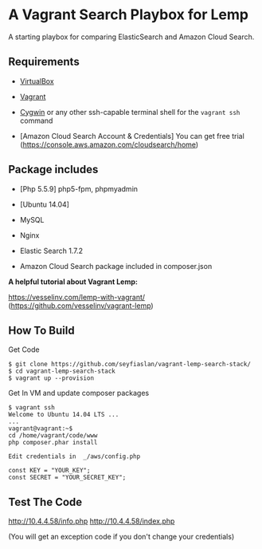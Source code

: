 # A Vagrant Search Playbox for Lemp
A starting playbox for comparing ElasticSearch and Amazon Cloud Search.

## Requirements
* [VirtualBox](https://www.virtualbox.org)

* [Vagrant](http://vagrantup.com)

* [Cygwin](https://www.cygwin.com/) or any other ssh-capable terminal shell for the `vagrant ssh` command

* [Amazon Cloud Search Account & Credentials] You can get free trial (https://console.aws.amazon.com/cloudsearch/home)

## Package includes

* [Php 5.5.9] php5-fpm, phpmyadmin

* [Ubuntu 14.04]

* MySQL

* Nginx

* Elastic Search 1.7.2

* Amazon Cloud Search package included in composer.json

**A helpful tutorial about Vagrant Lemp:**

https://vesselinv.com/lemp-with-vagrant/ (https://github.com/vesselinv/vagrant-lemp)



## How To Build

  Get Code
```
$ git clone https://github.com/seyfiaslan/vagrant-lemp-search-stack/
$ cd vagrant-lemp-search-stack
$ vagrant up --provision
```

  Get In VM and update composer packages

```
$ vagrant ssh
Welcome to Ubuntu 14.04 LTS ...
...
vagrant@vagrant:~$
cd /home/vagrant/code/www
php composer.phar install
```

    Edit credentials in  _/aws/config.php

```
const KEY = "YOUR_KEY";
const SECRET = "YOUR_SECRET_KEY";
```


## Test The Code
http://10.4.4.58/info.php
http://10.4.4.58/index.php

(You will get an exception code if you don't change your credentials)